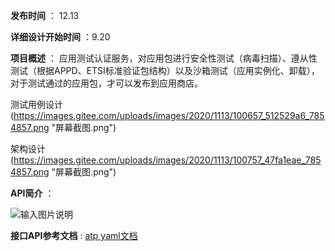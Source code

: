  **发布时间** ： 12.13

 **详细设计开始时间** ：9.20

 **项目概述** ：
应用测试认证服务，对应用包进行安全性测试（病毒扫描）、遵从性测试（根据APPD、ETSI标准验证包结构）以及沙箱测试（应用实例化、卸载），
对于测试通过的应用包，才可以发布到应用商店。

测试用例设计(https://images.gitee.com/uploads/images/2020/1113/100657_512529a6_7854857.png "屏幕截图.png")

架构设计(https://images.gitee.com/uploads/images/2020/1113/100757_47fa1eae_7854857.png "屏幕截图.png")

 **API简介** ：

![输入图片说明](https://images.gitee.com/uploads/images/2020/1113/100826_7ebec1b7_7854857.png "屏幕截图.png")


 **接口API参考文档** :
[atp yaml文档](https://gitee.com/edgegallery/community/blob/master/Architecture%20WG/Architecture%20Review/v1.0/atp.yaml)

